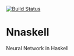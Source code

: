 [![Build Status](https://travis-ci.org/tsoding/nnaskell.svg?branch=master)](https://travis-ci.org/tsoding/nnaskell)

# Nnaskell

Neural Network in Haskell
